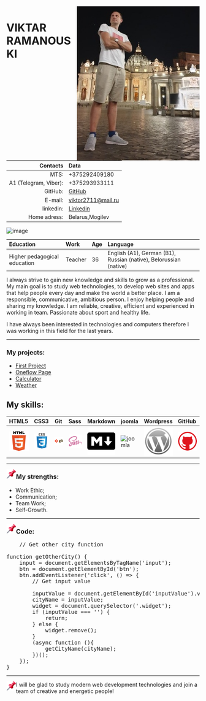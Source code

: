 <img align="right" alt="my photo" src="https://github.com/vitek2711/vitek2711/blob/main/images/vitek2711.jpg?raw=true" width="320">

# **VIKTAR RAMANOUSKI**
|Contacts|Data|
|-----:|:-----|
|MTS:| +375292409180|
|A1 (Telegram, Viber):| +375293933111|
|GitHub:|[GitHub](https://github.com/vitek2711)|
|E-mail:| viktor2711@mail.ru|
|linkedin:| [Linkedin](https://www.linkedin.com/public-profile/settings?lipi=urn%3Ali%3Apage%3Ad_flagship3_profile_self_edit_contact-info%3B4ISP33iORlWBazDq8JeWOw%3D%3D)|
|Home adress:|Belarus,Mogilev|

![image](images/aboutme.png)

|**Education**|**Work**|**Age**|**Language**|
|:-----|:-----|:-----|:-----|
|Higher pedagogical education|Teacher|36|English (A1), German (B1), Russian (native), Belorussian (native)|

I always strive to gain new knowledge and skills to grow as a professional. My main goal is to study web technologies, to develop web sites and apps that help people every day and make the world a better place. I am a responsible, communicative, ambitious person. I enjoy helping people and sharing my knowledge. I am reliable, creative, efficient and experienced in working in team. Passionate about sport and healthy life. 

I have always been interested in technologies and computers therefore I was working in this field for the last years.

***

### **My projects:**

* [First Project](https://vitek2711.github.io/firstproject/)
* [Oneflow Page](https://vitek2711.github.io/oneflow/)
* [Calculator](https://vitek2711.github.io/Calculator/)
* [Weather](https://vitek2711.github.io/weather/)

## **My skills:**

|**HTML5**|**CSS3**|**Git**|**Sass**|**Markdown**|**joomla**|**Wordpress**|**GitHub**|
|:-----|:-----|:-----|:-----|:-----|:-----|:-----|:-----|
|<img alt="html5" src="https://raw.githubusercontent.com/github/explore/80688e429a7d4ef2fca1e82350fe8e3517d3494d/topics/html/html.png" width="80">|<img alt="css" src="https://raw.githubusercontent.com/github/explore/80688e429a7d4ef2fca1e82350fe8e3517d3494d/topics/css/css.png" width="80">|<img alt="git" src="https://raw.githubusercontent.com/github/explore/80688e429a7d4ef2fca1e82350fe8e3517d3494d/topics/git/git.png" width="80">|<img alt="sass" src="https://raw.githubusercontent.com/github/explore/80688e429a7d4ef2fca1e82350fe8e3517d3494d/topics/sass/sass.png" width="80">|<img alt="markdown" src="https://raw.githubusercontent.com/github/explore/80688e429a7d4ef2fca1e82350fe8e3517d3494d/topics/markdown/markdown.png" width="80">|<img alt="joomla" src="https://cdn.joomla.org/images/Joomla_logo.png" width="50">|<img alt="wordpress" src="https://github.com/vitek2711/vitek2711/blob/main/images/Wordpress.png?raw=trueg" width="80">|<img alt="github" src="https://github.com/vitek2711/vitek2711/blob/main/images/github.png?raw=true" width="85">|

***
<img align="left" alt="my photo" src="https://github.com/vitek2711/vitek2711/blob/main/images/1f4cc.png?raw=true" width="25">

### **My strengths:**
* Work Ethic;
* Communication;
* Team Work;
* Self-Growth.

***
<img align="left" alt="my photo" src="https://github.com/vitek2711/vitek2711/blob/main/images/1f4cc.png?raw=true" width="25">

### **Code:**

<pre>
    // Get other city function

function getOtherCity() {
    input = document.getElementsByTagName('input');
    btn = document.getElementById('btn');
    btn.addEventListener('click', () => {
        // Get input value
        
        inputValue = document.getElementById('inputValue').value;
        cityName = inputValue;
        widget = document.querySelector('.widget');
        if (inputValue === '') {
            return;
        } else {
            widget.remove();
        }
        (async function (){
            getCityName(cityName);
        })();
    });
}
</pre>

***
<img align="left" alt="my photo" src="https://github.com/vitek2711/vitek2711/blob/main/images/1f4cc.png?raw=true" width="25">

I will be glad to study modern web development technologies and join a team of creative and energetic people!